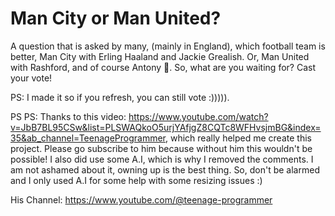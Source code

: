 # Man City or Man United?

A question that is asked by many, (mainly in England), which football team is better, Man City with Erling Haaland and Jackie Grealish. Or, Man United with Rashford, and of course Antony 🐐.
So, what are you waiting for? Cast your vote!

PS: I made it so if you refresh, you can still vote :))))).

PS PS: Thanks to this video: https://www.youtube.com/watch?v=JbB7BL95CSw&list=PLSWAQkoO5urjYAfjgZ8CQTc8WFHvsjmBG&index=35&ab_channel=TeenageProgrammer, which really helped me create this project. 
Please go subscribe to him because without him this wouldn't be possible! I also did use some A.I, which is why I removed the comments. I am not ashamed about it, owning up is the best thing. So, don't be alarmed and I only used A.I for some help with some resizing issues :)

His Channel:
https://www.youtube.com/@teenage-programmer
